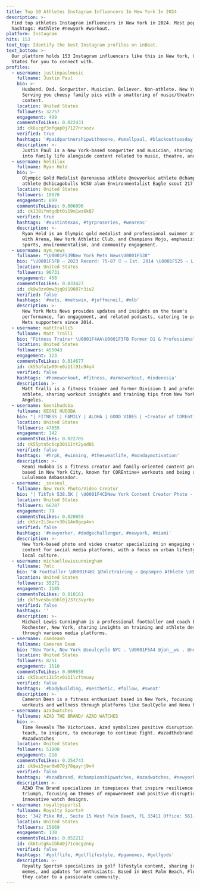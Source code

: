 ```yaml
---
title: Top 10 Athletes Instagram Influencers In New York In 2024
description: >-
  Find top athletes Instagram influencers in New York in 2024. Most popular
  hashtags: #athlete #newyork #workout.
platform: Instagram
hits: 153
text_top: Identify the best Instagram profiles on inBeat.
text_bottom: >-
  Our platform holds 153 Instagram influencers like this in New York, United
  States for you to connect with.
profiles:
  - username: justinpaulmusic
    fullname: Justin Paul
    bio: >-
      Husband. Dad. Songwriter. Musician. Believer. Non-athlete. New Yorker.
      Serving you cheesy family pics with a smattering of music/theatre/film
      content.
    location: United States
    followers: 32757
    engagement: 499
    commentsToLikes: 0.022431
    id: ck6ucgf3nfgap0j7127nrsozv
    verified: true
    hashtags: '#paidpartnershipwithnoone, #smallpaul, #blackouttuesday, #blacklivesmatter'
    description: >-
      Justin Paul is a New York-based songwriter and musician, sharing insights
      into family life alongside content related to music, theatre, and film.
  - username: heldilox
    fullname: Ryan Held
    bio: >-
      Olympic Gold Medalist @arenausa athlete @newyorkac athlete @championsmojo
      athlete @chicagobulls NCSU alum Environmentalist Eagle scout 217
    location: United States
    followers: 18870
    engagement: 899
    commentsToLikes: 0.006096
    id: ck138ifmtgdbt0i19m1wz6k87
    verified: true
    hashtags: '#austintexas, #tyrproseries, #wearenc'
    description: >-
      Ryan Held is an Olympic gold medalist and professional swimmer affiliated
      with Arena, New York Athletic Club, and Champions Mojo, emphasizing
      sports, environmentalism, and community engagement.
  - username: nym_news
    fullname: "\U0001F539New York Mets News\U0001F538"
    bio: "\U0001F5FD ⇨ 2023 Record: 75-87 ⏰ ⇨ Est. 2014 \U0001F525 ⇨ Largest Mets fanpage on IG! ⚾️ ⇨ NEW: @thequeensknights @chattersboxpodcast \U0001F911 ⇨ @SeatGeek code “NYMNEWS”"
    location: United States
    followers: 90731
    engagement: 468
    commentsToLikes: 0.033427
    id: ck0w3zv0mw3jq0i19087r3iu2
    verified: false
    hashtags: '#mets, #metswin, #jeffmcneil, #mlb'
    description: >-
      New York Mets News provides updates and insights on the team's
      performance, fan engagement, and related podcasts, catering to passionate
      Mets supporters since 2014.
  - username: matttralli5
    fullname: Matt Tralli
    bio: "Fitness Trainer \U0001F4AA\U0001F3FB Former D1 & Professional Athlete \U0001F3C8 New York | Los Angeles \U0001F4CD NCCPT, PPSC \U0001F4DA"
    location: United States
    followers: 455043
    engagement: 123
    commentsToLikes: 0.014677
    id: ck55ofu1w89re0i11l91u94y4
    verified: false
    hashtags: '#homeworkout, #fitness, #armsworkout, #indonesia'
    description: >-
      Matt Tralli is a fitness trainer and former Division 1 and professional
      athlete, sharing workout insights and training tips from New York and Los
      Angeles.
  - username: keonihudoba
    fullname: KEONI HUDOBA
    bio: "| FITNESS | FAMILY | ALOHA | GOOD VIBES | •Creator of COREntine+ on IGTV & ZOOM •@lululemon NYC Ambassador •@Core Athlete \U0001F4CDNew York City"
    location: United States
    followers: 47655
    engagement: 142
    commentsToLikes: 0.022705
    id: ck55ptn5cbcp30i11tt2yod01
    verified: false
    hashtags: '#hrpk, #winning, #thesweatlife, #mondaymotivation'
    description: >-
      Keoni Hudoba is a fitness creator and family-oriented content producer
      based in New York City, known for COREntine+ workouts and being a
      Lululemon Ambassador.
  - username: _soxsoul_
    fullname: New York Photo/Video Creator
    bio: "| TikTok 538.5K | \U0001F4CDNew York Content Creator Photo - Video \U0001F4A1"
    location: United States
    followers: 66287
    engagement: 79
    commentsToLikes: 0.020059
    id: ck5zr2i3mvrv30i14n8gop4vn
    verified: false
    hashtags: '#newyorker, #dodgechallenger, #newyork, #miami'
    description: >-
      New York-based photo and video creator specializing in engaging visual
      content for social media platforms, with a focus on urban lifestyle and
      local culture.
  - username: michaellewiscunningham
    fullname: 7mlc
    bio: "⚽️ Footballer \U0001F4BC @7mlctraining ✍️ @opsmpro Athlete \U0001F4CD Rochester, New York \U0001F3A5 youtube.com/7mlc \U0001F399 The7mlcPodcast"
    location: United States
    followers: 35271
    engagement: 1185
    commentsToLikes: 0.010161
    id: ckf5vesbuobhl0j237c3vyr6o
    verified: false
    hashtags: ''
    description: >-
      Michael Lewis Cunningham is a professional footballer and coach based in
      Rochester, New York, sharing insights on training and athlete development
      through various media platforms.
  - username: camdeanh
    fullname: Cameron Dean
    bio: "New York, New York @soulcycle NYC . \U0001F5A4 @jon__wu . @neoufitness CARDIO BURN . SPACES: The Talent Hack"
    location: United States
    followers: 8251
    engagement: 1510
    commentsToLikes: 0.069658
    id: ck5buoti1i5tv0i11lcftmuay
    verified: false
    hashtags: '#bodybuilding, #aesthetic, #follow, #sweat'
    description: >-
      Cameron Dean is a fitness enthusiast based in New York, focusing on cardio
      workouts and wellness through platforms like SoulCycle and Neou Fitness.
  - username: azadwatches
    fullname: AZAD THE BRAND/ AZAD WATCHES
    bio: >-
      Time Reveals The Victorious. Azad symbolizes positive disruption. To
      teach, to inspire, to encourage to continue fight. #azadthebrand
      #azadwatches
    location: United States
    followers: 51008
    engagement: 218
    commentsToLikes: 0.254743
    id: ck9wi5yar0w070j78qayrj9v4
    verified: false
    hashtags: '#azadbrand, #championshipwatches, #azadwatches, #newyork'
    description: >-
      AZAD The Brand specializes in timepieces that inspire resilience and
      triumph, focusing on themes of empowerment and positive disruption through
      innovative watch designs.
  - username: royaltysports1
    fullname: Royalty Sports®️
    bio: '342 Pike Rd., Suite 15 West Palm Beach, FL 33411 Office: 561-318-8151￼'
    location: United States
    followers: 15669
    engagement: 130
    commentsToLikes: 0.052212
    id: ck6tutgkvibh40j71cmcgznny
    verified: false
    hashtags: '#golflife, #golflifestyle, #pgamemes, #golfgods'
    description: >-
      Royalty Sports®️ specializes in golf lifestyle content, sharing insights,
      memes, and updates for enthusiasts. Based in West Palm Beach, Florida,
      they cater to a passionate community.
---
```


